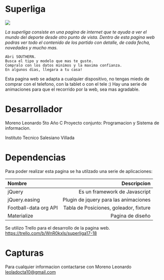 
# Superliga

![](https://www.google.com.ar/imgres?imgurl=http%3A%2F%2Fcdn.foxsportsla.com%2Fsites%2Ffoxsports-la%2Ffiles%2Fimg%2Fcompetition%2Fshields-original%2Flogo_superliga.png%3Fver%3D76ddaf8b-6b74-4d41-8577-29f99cf71f3d&imgrefurl=https%3A%2F%2Fwww.foxsports.com.ar%2Fcompetition%2Fprimera-a&docid=btF7qBgP-5336M&tbnid=d0-Jd3c_8EB4RM%3A&vet=10ahUKEwjchMXu2-HXAhXDFJAKHXdqA0QQMwg3KAMwAw..i&w=500&h=500&client=ubuntu&bih=622&biw=1366&q=superliga&ved=0ahUKEwjchMXu2-HXAhXDFJAKHXdqA0QQMwg3KAMwAw&iact=mrc&uact=8)

_La superliga consiste en una pagina de internet que te ayuda a ver el mundo del deporte desde otro punto de vista. Dentro de esta pagina web podras ver todo el contenido de los partido con detalle, de cada fecha, novedades y mucho mas._ 

    Abri SOUTHERN.
    Busca el tipo y modelo que mas te guste.
    Compralo con los datos minimos y la maxima confianza.
    En algunos dias, llegara a tu casa!

Esta pagina web se adapta a cualquier dispositivo, no tengas miedo de comprar con el telefono, con la tablet o con el tele :) Hay una serie de animaciones para que el recorrido por la web, sea mas agradable.

# Desarrollador
Moreno Leonardo
5to Año C
Proyecto conjunto: Programacion y Sistema de informacion.

Instituto Tecnico Salesiano Villada

# Dependencias

Para poder realizar esta pagina se ha utilzado una serie de aplicaciones:

| Nombre                         |Descripcion |
| :-------                       | ------: |
| jQuery                         |Es un framework de Javascript       | 
| jQuery.easing                  |Plugin de jquery para las animaciones     | 
| Football-data org API          |Tabla de Posiciones, goleador, fixture       | 
| Materialize                    | Pagina de diseño     |  
 	            
 	            
 	                  
 	                
 	         
    
               

Se utilizo Trello para el desarrollo de la pagina web. https://trello.com/b/WnR0kxIs/superliga17-18

# Capturas



Para cualquier informacion contactarse con 
Moreno Leonardo
leoladocta10@gmail.com
